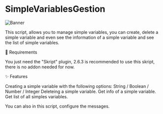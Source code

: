 # SimpleVariablesGestion

![Banner](https://user-images.githubusercontent.com/65398078/235501417-04ac5cb5-f20d-4a2a-b8c5-939cdb9403fc.png)

This script, allows you to manage simple variables, you can create, delete a simple variable and even see the information of a simple variable and see the list of simple variables.

📑 Requirements

You just need the "Skript" plugin, 2.6.3 is recommended to use this skript, there is no addon needed for now.

✨ Features

Creating a simple variable with the following options: String / Boolean / Number / Integer
Deleteing a simple variable.
Get info of a simple variable.
Get list of all simples variables.

You can also in this script, configure the messages.
